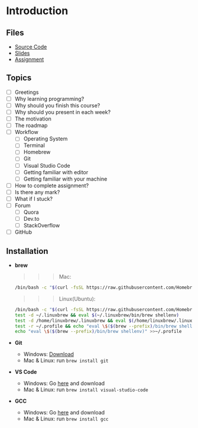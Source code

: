 # Introduction

## Files

- [Source Code](code_0.zip)
- [Slides](slide_0.pptx)
- [Assignment](assignment_0.md)

## Topics

- [ ] Greetings
- [ ] Why learning programming?
- [ ] Why should you finish this course?
- [ ] Why should you present in each week?
- [ ] The motivation
- [ ] The roadmap
- [ ] Workflow
  - [ ] Operating System
  - [ ] Terminal
  - [ ] Homebrew
  - [ ] Git
  - [ ] Visual Studio Code
  - [ ] Getting familiar with editor
  - [ ] Getting familiar with your machine
- [ ] How to complete assignment?
- [ ] Is there any mark?
- [ ] What if I stuck?
- [ ] Forum
  - [ ] Quora
  - [ ] Dev.to
  - [ ] StackOverflow
- [ ] GitHub

## Installation

- **brew**

  >>> Mac:
  ```bash
  /bin/bash -c "$(curl -fsSL https://raw.githubusercontent.com/Homebrew/install/master/install.sh)"
  ```

  >>> Linux(Ubuntu):
  ```bash
  /bin/bash -c "$(curl -fsSL https://raw.githubusercontent.com/Homebrew/install/master/install.sh)"
  test -d ~/.linuxbrew && eval $(~/.linuxbrew/bin/brew shellenv)
  test -d /home/linuxbrew/.linuxbrew && eval $(/home/linuxbrew/.linuxbrew/bin/brew shellenv)
  test -r ~/.profile && echo "eval \$($(brew --prefix)/bin/brew shellenv)" >>~/.profile
  echo "eval \$($(brew --prefix)/bin/brew shellenv)" >>~/.profile
  ```

- **Git**
  - Windows: [Download](https://git-scm.com/download/win)
  - Mac & Linux: run `brew install git`

- **VS Code**
  - Windows: Go [here](https://code.visualstudio.com/) and download
  - Mac & Linux: run `brew install visual-studio-code`

- **GCC**
  - Windows: Go [here](https://gcc.gnu.org/) and download
  - Mac & Linux: run `brew install gcc`
